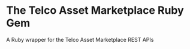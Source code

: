 The Telco Asset Marketplace Ruby Gem
====================================
A Ruby wrapper for the Telco Asset Marketplace REST APIs
